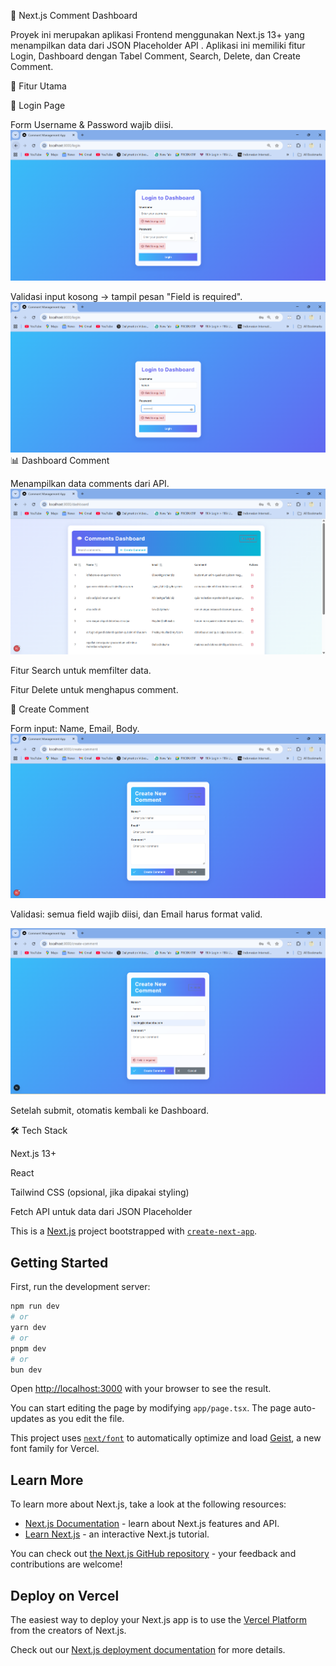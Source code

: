 📌 Next.js Comment Dashboard

Proyek ini merupakan aplikasi Frontend menggunakan Next.js 13+ yang menampilkan data dari JSON Placeholder API
.
Aplikasi ini memiliki fitur Login, Dashboard dengan Tabel Comment, Search, Delete, dan Create Comment.

🚀 Fitur Utama

🔑 Login Page

Form Username & Password wajib diisi.
![alt text](image.png)

Validasi input kosong → tampil pesan "Field is required".
![alt text](image-1.png)
📊 Dashboard Comment

Menampilkan data comments dari API.
![alt text](image-2.png)

Fitur Search untuk memfilter data.

Fitur Delete untuk menghapus comment.

📝 Create Comment

Form input: Name, Email, Body.
![alt text](image-3.png)

Validasi: semua field wajib diisi, dan Email harus format valid.

![alt text](image-4.png)

Setelah submit, otomatis kembali ke Dashboard.

🛠️ Tech Stack

Next.js 13+

React

Tailwind CSS
 (opsional, jika dipakai styling)

Fetch API untuk data dari JSON Placeholder



This is a [Next.js](https://nextjs.org) project bootstrapped with [`create-next-app`](https://nextjs.org/docs/app/api-reference/cli/create-next-app).

## Getting Started

First, run the development server:

```bash
npm run dev
# or
yarn dev
# or
pnpm dev
# or
bun dev
```

Open [http://localhost:3000](http://localhost:3000) with your browser to see the result.

You can start editing the page by modifying `app/page.tsx`. The page auto-updates as you edit the file.

This project uses [`next/font`](https://nextjs.org/docs/app/building-your-application/optimizing/fonts) to automatically optimize and load [Geist](https://vercel.com/font), a new font family for Vercel.

## Learn More

To learn more about Next.js, take a look at the following resources:

- [Next.js Documentation](https://nextjs.org/docs) - learn about Next.js features and API.
- [Learn Next.js](https://nextjs.org/learn) - an interactive Next.js tutorial.

You can check out [the Next.js GitHub repository](https://github.com/vercel/next.js) - your feedback and contributions are welcome!

## Deploy on Vercel

The easiest way to deploy your Next.js app is to use the [Vercel Platform](https://vercel.com/new?utm_medium=default-template&filter=next.js&utm_source=create-next-app&utm_campaign=create-next-app-readme) from the creators of Next.js.

Check out our [Next.js deployment documentation](https://nextjs.org/docs/app/building-your-application/deploying) for more details.
